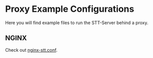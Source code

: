 # Proxy Example Configurations

Here you will find example files to run the STT-Server behind a proxy.

## NGINX

Check out [nginx-stt.conf](nginx-stt.conf).